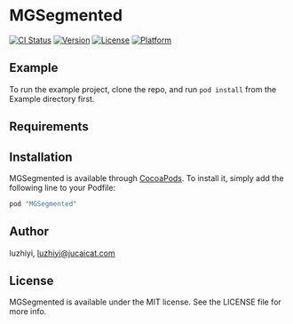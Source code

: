 # MGSegmented

[![CI Status](http://img.shields.io/travis/luzhiyi/MGSegmented.svg?style=flat)](https://travis-ci.org/luzhiyi/MGSegmented)
[![Version](https://img.shields.io/cocoapods/v/MGSegmented.svg?style=flat)](http://cocoapods.org/pods/MGSegmented)
[![License](https://img.shields.io/cocoapods/l/MGSegmented.svg?style=flat)](http://cocoapods.org/pods/MGSegmented)
[![Platform](https://img.shields.io/cocoapods/p/MGSegmented.svg?style=flat)](http://cocoapods.org/pods/MGSegmented)

## Example

To run the example project, clone the repo, and run `pod install` from the Example directory first.

## Requirements

## Installation

MGSegmented is available through [CocoaPods](http://cocoapods.org). To install
it, simply add the following line to your Podfile:

```ruby
pod "MGSegmented"
```

## Author

luzhiyi, luzhiyi@jucaicat.com

## License

MGSegmented is available under the MIT license. See the LICENSE file for more info.
